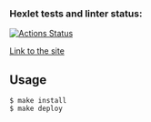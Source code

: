 ### Hexlet tests and linter status:
[![Actions Status](https://github.com/acidmange/layout-designer-project-56/workflows/hexlet-check/badge.svg)](https://github.com/acidmange/layout-designer-project-56/actions)

[Link to the site](https://acidmange-project-2022.surge.sh) 

## Usage
```
$ make install
$ make deploy
```

